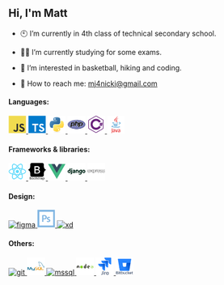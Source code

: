 <h2 align="left">Hi, I'm Matt</h2>

- 🕙 I’m currently in 4th class of technical secondary school.

- 👨‍🎓 I’m currently studying for some exams.

- 👀 I’m interested in basketball, hiking and coding.

- 📲 How to reach me: mj4nicki@gmail.com

<h4 align="left">Languages:</h4>
<p align="left"> 
<!-- JS -->
<a href="https://www.javascript.com/" target="_blank"> 
  <img src="https://raw.githubusercontent.com/devicons/devicon/master/icons/javascript/javascript-original.svg" alt="javascript" width="35" height="35"/> 
</a>
<!-- TS -->
<a href="https://www.typescriptlang.org/" target="_blank"> 
  <img src="https://raw.githubusercontent.com/devicons/devicon/master/icons/typescript/typescript-original.svg" alt="typescript" width="35" height="35"/> 
</a>
<!-- Python -->
<a href="https://www.python.org" target="_blank"> 
  <img src="https://raw.githubusercontent.com/devicons/devicon/master/icons/python/python-original.svg" alt="python" width="35" height="35"/> 
</a>
<!-- PHP -->
<a href="https://www.php.net" target="_blank"> 
  <img src="https://raw.githubusercontent.com/devicons/devicon/master/icons/php/php-original.svg" alt="php" width="35" height="35"/> 
</a>
<!-- C# -->
<a href="https://www.w3schools.com/cs/" target="_blank"> 
  <img src="https://github.com/devicons/devicon/blob/master/icons/csharp/csharp-line.svg" alt="csharp" width="35" height="35"/> 
</a>
<!-- Java -->
<a href="https://www.java.com/en/" target="_blank"> 
  <img src="https://github.com/devicons/devicon/blob/master/icons/java/java-original-wordmark.svg" alt="java" width="35" height="35"/> 
</a>
</p>

<h4 align="left">Frameworks & libraries:</h4>
<p align="left">
<!-- React -->
<a href="https://reactjs.org/" target="_blank"> 
  <img src="https://github.com/devicons/devicon/blob/master/icons/react/react-original.svg" alt="react" width="35" height="35"/> 
</a>
<!-- Bootstrap -->
<a href="https://getbootstrap.com" target="_blank"> 
  <img src="https://raw.githubusercontent.com/devicons/devicon/master/icons/bootstrap/bootstrap-plain-wordmark.svg" alt="bootstrap" width="35" height="35"/> 
</a> 
<!-- Vue -->
<a href="https://vuejs.org/" target="_blank"> 
  <img src="https://github.com/devicons/devicon/blob/master/icons/vuejs/vuejs-original.svg" alt="vuejs" width="35" height="35"/> 
</a>
<!-- Django -->
<a href="https://www.djangoproject.com/" target="_blank"> 
  <img src="https://github.com/devicons/devicon/blob/master/icons/django/django-plain-wordmark.svg" alt="django" width="35" height="35"/> 
</a>
<!-- Express -->
<a href="https://expressjs.com" target="_blank"> 
  <img src="https://raw.githubusercontent.com/devicons/devicon/master/icons/express/express-original-wordmark.svg" alt="express" width="35" height="35"/> 
</a>
</p>

<h4 align="left">Design:</h4>
<p align="left">
<!-- Figma -->
<a href="https://www.figma.com/" target="_blank"> 
  <img src="https://www.vectorlogo.zone/logos/figma/figma-icon.svg" alt="figma" width="35" height="35"/> 
</a>
<!-- Photoshop -->
<a href="https://www.photoshop.com/en" target="_blank"> 
  <img src="https://raw.githubusercontent.com/devicons/devicon/master/icons/photoshop/photoshop-line.svg" alt="photoshop" width="35" height="35"/> 
</a>
<!-- Adobe Xd -->
<a href="https://www.adobe.com/products/xd.html" target="_blank"> 
  <img src="https://cdn.worldvectorlogo.com/logos/adobe-xd.svg" alt="xd" width="35" height="35"/> 
</a>
</p>

<h4 align="left">Others:</h4>
<p align="left">
<!-- Git -->
<a href="https://git-scm.com/" target="_blank"> 
  <img src="https://www.vectorlogo.zone/logos/git-scm/git-scm-icon.svg" alt="git" width="35" height="35"/> 
</a>
<!-- MySql -->
<a href="https://www.mysql.com/" target="_blank"> 
  <img src="https://raw.githubusercontent.com/devicons/devicon/master/icons/mysql/mysql-original-wordmark.svg" alt="mysql" width="35" height="35"/> 
</a>
<!-- MS SQL -->
<a href="https://www.microsoft.com/en-us/sql-server" target="_blank"> 
  <img src="https://www.svgrepo.com/show/303229/microsoft-sql-server-logo.svg" alt="mssql" width="35" height="35"/> 
</a> 
<!-- Node JS -->
<a href="https://nodejs.org" target="_blank"> 
  <img src="https://raw.githubusercontent.com/devicons/devicon/master/icons/nodejs/nodejs-original-wordmark.svg" alt="nodejs" width="35" height="35"/> 
</a>
<!-- JIRA -->
<a href="https://www.atlassian.com/pl/software/jira" target="_blank"> 
  <img src="https://github.com/devicons/devicon/blob/master/icons/jira/jira-original-wordmark.svg" alt="jira" width="35" height="35"/> 
</a>
<!-- Bitbucket -->
<a href="https://bitbucket.org/" target="_blank"> 
  <img src="https://github.com/devicons/devicon/blob/master/icons/bitbucket/bitbucket-original-wordmark.svg" alt="bitbucket" width="35" height="35"/> 
</a>
</p>
